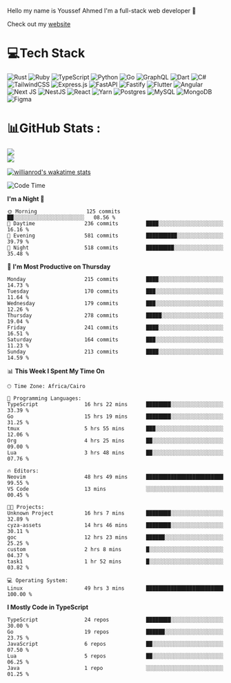 Hello my name is Youssef Ahmed I'm a full-stack web developer 👋

Check out my [website](https://youssefahmed.vercel.app)
 
# 💻Tech Stack

![Rust](https://img.shields.io/badge/rust-%23000000.svg?style=for-the-badge&logo=rust&logoColor=white) ![Ruby](https://img.shields.io/badge/ruby-%23CC342D.svg?style=for-the-badge&logo=ruby&logoColor=white) ![TypeScript](https://img.shields.io/badge/typescript-%23007ACC.svg?style=for-the-badge&logo=typescript&logoColor=white) ![Python](https://img.shields.io/badge/python-3670A0?style=for-the-badge&logo=python&logoColor=ffdd54) ![Go](https://img.shields.io/badge/go-%2300ADD8.svg?style=for-the-badge&logo=go&logoColor=white) ![GraphQL](https://img.shields.io/badge/-GraphQL-E10098?style=for-the-badge&logo=graphql&logoColor=white) ![Dart](https://img.shields.io/badge/dart-%230175C2.svg?style=for-the-badge&logo=dart&logoColor=white) ![C#](https://img.shields.io/badge/c%23-%23239120.svg?style=for-the-badge&logo=c-sharp&logoColor=white) ![TailwindCSS](https://img.shields.io/badge/tailwindcss-%2338B2AC.svg?style=for-the-badge&logo=tailwind-css&logoColor=white) ![Express.js](https://img.shields.io/badge/express.js-%23404d59.svg?style=for-the-badge&logo=express&logoColor=%2361DAFB) ![FastAPI](https://img.shields.io/badge/FastAPI-005571?style=for-the-badge&logo=fastapi) ![Fastify](https://img.shields.io/badge/fastify-%23000000.svg?style=for-the-badge&logo=fastify&logoColor=white) ![Flutter](https://img.shields.io/badge/Flutter-%2302569B.svg?style=for-the-badge&logo=Flutter&logoColor=white) ![Angular](https://img.shields.io/badge/angular-%23DD0031.svg?style=for-the-badge&logo=angular&logoColor=white) ![Next JS](https://img.shields.io/badge/Next-black?style=for-the-badge&logo=next.js&logoColor=white) ![NestJS](https://img.shields.io/badge/nestjs-%23E0234E.svg?style=for-the-badge&logo=nestjs&logoColor=white) ![React](https://img.shields.io/badge/react-%2320232a.svg?style=for-the-badge&logo=react&logoColor=%2361DAFB) ![Yarn](https://img.shields.io/badge/yarn-%232C8EBB.svg?style=for-the-badge&logo=yarn&logoColor=white) ![Postgres](https://img.shields.io/badge/postgres-%23316192.svg?style=for-the-badge&logo=postgresql&logoColor=white) ![MySQL](https://img.shields.io/badge/mysql-%2300f.svg?style=for-the-badge&logo=mysql&logoColor=white) ![MongoDB](https://img.shields.io/badge/MongoDB-%234ea94b.svg?style=for-the-badge&logo=mongodb&logoColor=white)     ![Figma](https://img.shields.io/badge/figma-%23F24E1E.svg?style=for-the-badge&logo=figma&logoColor=white)

# 📊GitHub Stats :

![](https://github-readme-stats.vercel.app/api?username=joetifa2003&theme=tokyonight&hide_border=false&include_all_commits=false&count_private=false)<br/>
![](https://github-readme-streak-stats.herokuapp.com/?user=joetifa2003&theme=tokyonight&hide_border=false)<br/>

[![willianrod's wakatime stats](https://github-readme-stats.vercel.app/api/wakatime?username=joetifa2003&layout=compact)](https://github.com/anuraghazra/github-readme-stats)
<!--START_SECTION:waka-->
![Code Time](http://img.shields.io/badge/Code%20Time-2%2C309%20hrs%2043%20mins-blue)

**I'm a Night 🦉** 

```text
🌞 Morning                125 commits         ██░░░░░░░░░░░░░░░░░░░░░░░   08.56 % 
🌆 Daytime                236 commits         ████░░░░░░░░░░░░░░░░░░░░░   16.16 % 
🌃 Evening                581 commits         ██████████░░░░░░░░░░░░░░░   39.79 % 
🌙 Night                  518 commits         █████████░░░░░░░░░░░░░░░░   35.48 % 
```
📅 **I'm Most Productive on Thursday** 

```text
Monday                   215 commits         ████░░░░░░░░░░░░░░░░░░░░░   14.73 % 
Tuesday                  170 commits         ███░░░░░░░░░░░░░░░░░░░░░░   11.64 % 
Wednesday                179 commits         ███░░░░░░░░░░░░░░░░░░░░░░   12.26 % 
Thursday                 278 commits         █████░░░░░░░░░░░░░░░░░░░░   19.04 % 
Friday                   241 commits         ████░░░░░░░░░░░░░░░░░░░░░   16.51 % 
Saturday                 164 commits         ███░░░░░░░░░░░░░░░░░░░░░░   11.23 % 
Sunday                   213 commits         ████░░░░░░░░░░░░░░░░░░░░░   14.59 % 
```


📊 **This Week I Spent My Time On** 

```text
🕑︎ Time Zone: Africa/Cairo

💬 Programming Languages: 
TypeScript               16 hrs 22 mins      ████████░░░░░░░░░░░░░░░░░   33.39 % 
Go                       15 hrs 19 mins      ████████░░░░░░░░░░░░░░░░░   31.25 % 
tmux                     5 hrs 55 mins       ███░░░░░░░░░░░░░░░░░░░░░░   12.06 % 
Org                      4 hrs 25 mins       ██░░░░░░░░░░░░░░░░░░░░░░░   09.00 % 
Lua                      3 hrs 48 mins       ██░░░░░░░░░░░░░░░░░░░░░░░   07.76 % 

🔥 Editors: 
Neovim                   48 hrs 49 mins      █████████████████████████   99.55 % 
VS Code                  13 mins             ░░░░░░░░░░░░░░░░░░░░░░░░░   00.45 % 

🐱‍💻 Projects: 
Unknown Project          16 hrs 7 mins       ████████░░░░░░░░░░░░░░░░░   32.89 % 
cyza-assets              14 hrs 46 mins      ████████░░░░░░░░░░░░░░░░░   30.11 % 
goc                      12 hrs 23 mins      ██████░░░░░░░░░░░░░░░░░░░   25.25 % 
custom                   2 hrs 8 mins        █░░░░░░░░░░░░░░░░░░░░░░░░   04.37 % 
task1                    1 hr 52 mins        █░░░░░░░░░░░░░░░░░░░░░░░░   03.82 % 

💻 Operating System: 
Linux                    49 hrs 3 mins       █████████████████████████   100.00 % 
```

**I Mostly Code in TypeScript** 

```text
TypeScript               24 repos            ████████░░░░░░░░░░░░░░░░░   30.00 % 
Go                       19 repos            ██████░░░░░░░░░░░░░░░░░░░   23.75 % 
JavaScript               6 repos             ██░░░░░░░░░░░░░░░░░░░░░░░   07.50 % 
Lua                      5 repos             ██░░░░░░░░░░░░░░░░░░░░░░░   06.25 % 
Java                     1 repo              ░░░░░░░░░░░░░░░░░░░░░░░░░   01.25 % 
```




<!--END_SECTION:waka-->
